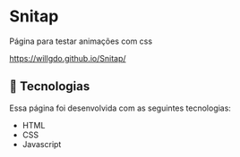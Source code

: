 # Snitap
Página para testar animações com css

https://willgdo.github.io/Snitap/

## 🚀 Tecnologias

Essa página foi desenvolvida com as seguintes tecnologias:

- HTML
- CSS
- Javascript
